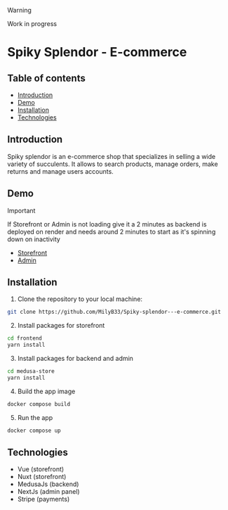 > [!WARNING]  
> Work in progress

# Spiky Splendor - E-commerce

## Table of contents

- [Introduction](#introduction)
- [Demo](#demo)
- [Installation](#installation)
- [Technologies](#technologies)

## Introduction

Spiky splendor is an e-commerce shop that specializes in selling a wide variety of succulents. It allows to search products, manage orders, make returns and manage users accounts.

## Demo

> [!Important]
> If Storefront or Admin is not loading give it a 2 minutes as backend is deployed on render and needs around 2 minutes to start as it's spinning down on inactivity

- [Storefront](https://spiky-splendor-storefront.vercel.app/)
- [Admin](https://spiky-splendor-admin.vercel.app/)

## Installation

1. Clone the repository to your local machine:

```bash
git clone https://github.com/MilyB33/Spiky-splendor---e-commerce.git
```

2. Install packages for storefront

```bash
cd frontend
yarn install
```

3. Install packages for backend and admin

```bash
cd medusa-store
yarn install
```

4. Build the app image

```bash
docker compose build
```

5. Run the app

```bash
docker compose up
```

## Technologies

- Vue (storefront)
- Nuxt (storefront)
- MedusaJs (backend)
- NextJs (admin panel)
- Stripe (payments)
